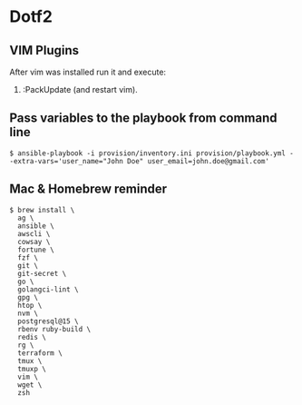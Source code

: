 # Dotf2

## VIM Plugins

After vim was installed run it and execute:

1. :PackUpdate (and restart vim).

## Pass variables to the playbook from command line

``` shell
$ ansible-playbook -i provision/inventory.ini provision/playbook.yml --extra-vars='user_name="John Doe" user_email=john.doe@gmail.com'
```

## Mac & Homebrew reminder

```
$ brew install \
  ag \
  ansible \
  awscli \
  cowsay \
  fortune \
  fzf \
  git \
  git-secret \
  go \
  golangci-lint \
  gpg \
  htop \
  nvm \
  postgresql@15 \
  rbenv ruby-build \
  redis \
  rg \
  terraform \
  tmux \
  tmuxp \
  vim \
  wget \
  zsh
```
